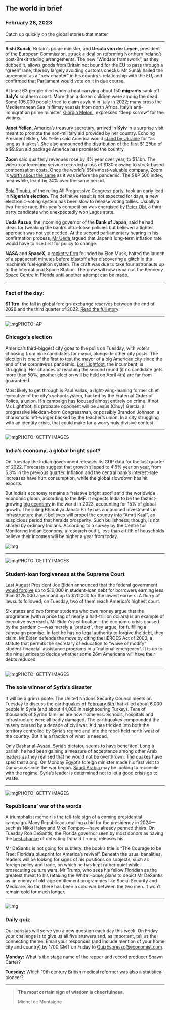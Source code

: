 ## The world in brief

### **February 28, 2023**

Catch up quickly on the global stories that matter



------



**Rishi Sunak,** Britain’s prime minister, and **Ursula von der Leyen,** president of the European Commission, [struck a deal](https://www.economist.com/leaders/2023/02/27/the-new-brexit-deal-is-the-best-britain-can-expect-support-it) on reforming Northern Ireland’s post-Brexit trading arrangements. The new “Windsor framework”, as they dubbed it, allows goods from Britain not bound for the EU to pass through a “green” lane, thereby largely avoiding customs checks. Mr Sunak hailed the agreement as a “new chapter” in his country’s relationship with the EU, and confirmed that Parliament would vote on it in due course.

At least 63 people died when a boat carrying about 150 **migrants** sank off **Italy’s** southern coast. More than a dozen children were among the dead. Some 105,000 people tried to claim asylum in Italy in 2022; many cross the Mediterranean Sea in flimsy vessels from north Africa. Italy’s anti-immigration prime minister, [Giorgia Meloni](https://www.economist.com/leaders/2022/09/22/how-afraid-should-europe-be-of-giorgia-meloni), expressed “deep sorrow” for the victims.

**Janet Yellen**, America’s treasury secretary, arrived in **Kyiv** in a surprise visit meant to promote the non-military aid provided by her country. Echoing President Biden, Ms Yellen said America would [stand by Ukraine](https://www.economist.com/leaders/2023/02/23/how-to-win-the-hot-war-in-ukraine-and-the-cold-war-that-will-follow-it) for “as long as it takes”. She also announced the distribution of the first $1.25bn of a $9.9bn aid package America has promised the country.

**Zoom** said quarterly revenues rose by 4% year over year, to $1.1bn. The video-conferencing service recorded a loss of $130m owing to stock-based compensation costs. Once the world’s 65th-most-valuable company, Zoom is [worth about the same](https://www.economist.com/leaders/2022/09/01/the-tech-winners-and-losers-of-the-pandemic) as it was before the pandemic. The S&P 500 index, meanwhile, leapt by 24% over the same period.

[Bola Tinubu](https://www.economist.com/by-invitation/2023/02/15/asiwaju-bola-tinubu-on-why-he-is-running-to-be-nigerias-president), of the ruling All Progressive Congress party, took an early lead in **Nigeria’s election**. The definitive result is not expected for days; a new electronic-voting system has been slow to release voting tallies. Usually a two-horse race, this year’s competition was energised by [Peter Obi](https://www.economist.com/leaders/2023/02/16/nigeria-desperately-needs-a-new-kind-of-leadership), a third-party candidate who unexpectedly won Lagos state.

**Ueda Kazuo**, the incoming governor of the **Bank of Japan**, said he had ideas for tweaking the bank’s ultra-loose policies but believed a tighter approach was not yet needed. At the second parliamentary hearing in his confirmation process, [Mr Ueda ](https://www.economist.com/finance-and-economics/2023/02/14/the-bank-of-japans-new-governor-ueda-kazuo-marks-a-break-with-tradition)argued that Japan’s long-term inflation rate would have to rise first for policy to change.

**NASA** and **SpaceX**, a [rocketry firm](https://www.economist.com/science-and-technology/2023/01/18/which-firm-will-win-the-new-moon-race) founded by Elon Musk, halted the launch of a spacecraft minutes before blastoff after discovering a glitch in the machine’s fuel-ignition system. The craft was due to take four astronauts up to the International Space Station. The crew will now remain at the Kennedy Space Centre in Florida until another attempt can be made.



------



### **Fact of the day:** 

**$1.1trn**, the fall in global foreign-exchange reserves between the end of 2020 and the third quarter of 2022. [Read the full story](https://www.economist.com/finance-and-economics/2023/02/23/big-asian-economies-take-on-the-forces-of-international-capital-and-win).



------



![img](https://niceboy.online/insight/public/Espresso/PHOTOS/20230304_dap304.jpg)PHOTO: AP

### Chicago’s election

America’s third-biggest city goes to the polls on Tuesday, with voters choosing from nine candidates for mayor, alongside other city posts. The election is one of the first to test the mayor of a big American city since the end of the coronavirus pandemic. [Lori Lightfoot](https://www.economist.com/united-states/2023/02/23/chicago-may-throw-mayor-lori-lightfoot-out-in-the-first-round), the incumbent, is struggling. Her chances of reaching the second round (if no candidate gets more than 50%, another election will be held on April 4th) are far from guaranteed.

Most likely to get through is Paul Vallas, a right-wing-leaning former chief executive of the city’s school system, backed by the Fraternal Order of Police, a union. His campaign has focused almost entirely on crime. If not Ms Lightfoot, his probable opponent will be Jesús (Chuy) García, a progressive Mexican-born Congressman, or possibly Brandon Johnson, a charismatic left-winger backed by the teacher’s union. In a city struggling with an identity crisis, that could make for a worryingly divisive contest.



------



![img](https://niceboy.online/insight/public/Espresso/PHOTOS/20230304_dap310.jpg)PHOTO: GETTY IMAGES

### India’s economy, a global bright spot?

On Tuesday the Indian government releases its GDP data for the last quarter of 2022. Forecasts suggest that growth slipped to 4.6% year on year, from 6.3% in the previous quarter. Inflation and the central bank’s interest-rate increases have hurt consumption, while the global slowdown has hit exports.

But India’s economy remains a “relative bright spot” amid the worldwide economic gloom, according to the IMF. It expects India to be the fastest-growing [big economy](https://www.economist.com/finance-and-economics/2023/02/23/big-asian-economies-take-on-the-forces-of-international-capital-and-win) in the world in 2023, accounting for 15% of global growth. The ruling Bharatiya Janata Party has announced investments in infrastructure that it believes will propel the country into “Amrit Kaal”, an auspicious period that heralds prosperity. Such bullishness, though, is not shared by ordinary Indians. According to a survey by the Centre for Monitoring Indian Economy, a research outfit, less than a fifth of households believe their incomes will be higher a year from today.

![img](https://niceboy.online/insight/public/Espresso/PHOTOS/20230304_DAC148.jpg)



------



![img](https://niceboy.online/insight/public/Espresso/PHOTOS/20230304_dap305.jpg)PHOTO: GETTY IMAGES

### Student-loan forgiveness at the Supreme Court

Last August President Joe Biden announced that the federal government [would forgive](https://www.economist.com/united-states/2022/08/25/biden-spends-hundreds-of-billions-on-reducing-student-loan-debt) up to $10,000 in student-loan debt for borrowers earning less than $125,000 a year and up to $20,000 for the lowest earners. A flurry of lawsuits followed; on Tuesday, two of them reach America’s highest court.

Six states and two former students who owe money argue that the programme (with a price tag of nearly a half-trillion dollars) is an example of executive overreach. Mr Biden’s justification—the economic crisis caused by the pandemic—was merely a “pretext”, they argue, for fulfilling a campaign promise. In fact he has no legal authority to forgive the debt, they claim. Mr Biden defends the move by citing theHEROES Act of 2003, a statute that permits the secretary of education to “waive or modify” student-financial-assistance programs in a “national emergency”. It is up to the nine justices to decide whether some 26m Americans will have their debts reduced.



------



![img](https://niceboy.online/insight/public/Espresso/PHOTOS/20230304_dap301.jpg)PHOTO: GETTY IMAGES

### The sole winner of Syria’s disaster

It will be a grim update. The United Nations Security Council meets on Tuesday to discuss the earthquakes of [February 6th ](https://www.economist.com/leaders/2023/02/08/the-devastating-earthquakes-in-turkey-and-syria-might-upend-politics-too)that killed about 6,000 people in Syria (and about 44,000 in neighbouring Turkey). Tens of thousands of Syrian families are now homeless. Schools, hospitals and infrastructure were all badly damaged. The earthquakes compounded the misery caused by a decade of civil war. Aid has trickled into both the territory controlled by Syria’s regime and into the rebel-held north-west of the country. But it is a fraction of what is needed.

Only [Bashar al-Assad](https://www.economist.com/middle-east-and-africa/2023/02/16/bashar-al-assad-does-not-want-to-let-a-calamity-go-to-waste), Syria’s dictator, seems to have benefited. Long a pariah, he had been gaining a measure of acceptance among other Arab leaders as they realised that he would not be overthrown. The quakes have sped that along. On Monday Egypt’s foreign minister made his first visit to Damascus since the war began. [Saudi Arabia ](https://www.economist.com/middle-east-and-africa/2023/02/23/saudi-arabia-is-reconciling-with-regimes-it-once-tried-to-top)may be looking to reconcile with the regime. Syria’s leader is determined not to let a good crisis go to waste.



------



![img](https://niceboy.online/insight/public/Espresso/PHOTOS/20230304_dap303.jpg)PHOTO: GETTY IMAGES

### Republicans’ war of the words

A triumphalist memoir is the tell-tale sign of a coming presidential campaign. Many Republicans mulling a bid for the presidency in 2024—such as Nikki Haley and Mike Pompeo—have already penned theirs. On Tuesday Ron DeSantis, the Florida governor seen by most donors as having the [best chance](https://www.economist.com/graphic-detail/2022/12/20/donald-trump-is-losing-ground-to-ron-desantis-ahead-of-2024) of defeating Donald Trump, releases his.

Mr DeSantis is not going for subtlety: the book’s title is “The Courage to be Free: Florida’s blueprint for America’s revival”. Beneath the usual banalities, readers will be looking for signs of his positions on subjects, such as foreign policy and trade, on which he has kept rather quiet while prosecuting culture wars. Mr Trump, who sees his fellow Floridian as the greatest threat to his retaking the White House, plans to depict Mr DeSantis as an enemy of old-age entitlement programmes like Social Security and Medicare. So far, there has been a cold war between the two men. It won’t remain cold for much longer.

------

![img](https://niceboy.online/insight/public/Espresso/PHOTOS/20220218_OPD008_hq_1.jpg)

### Daily quiz

Our baristas will serve you a new question each day this week. On Friday your challenge is to give us all five answers and, as important, tell us the connecting theme. Email your responses (and include mention of your home city and country) by 1700 GMT on Friday to [QuizEspresso@economist.com](https://mail.google.com/mail/?view=cm&fs=1&tf=1&to=QuizEspresso@economist.com).

**Monday:** What is the stage name of the rapper and record producer Shawn Carter?

**Tuesday:** Which 19th century British medical reformer was also a statistical pioneer?



------



> **The most certain sign of wisdom is cheerfulness.**
>
> Michel de Montaigne

